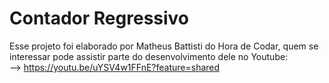 # Contador Regressivo  
  
Esse projeto foi elaborado por Matheus Battisti do Hora de Codar, quem se interessar pode assistir parte do desenvolvimento dele no Youtube:  
--> https://youtu.be/uYSV4w1FFnE?feature=shared
